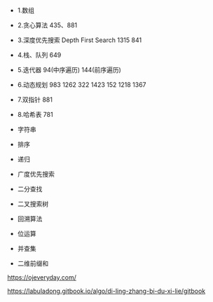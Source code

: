 - 1.数组

- 2.贪心算法
  435、881

- 3.深度优先搜索 Depth First Search
  1315 841

- 4.栈、队列
  649

- 5.迭代器
  94(中序遍历) 144(前序遍历)

- 6.动态规划
  983 1262 322 1423 152 1218 1367

- 7.双指针
  881

- 8.哈希表
  781

* 字符串

* 排序

- 递归

- 广度优先搜索

* 二分查找

* 二叉搜索树

- 回溯算法

- 位运算

* 并查集

- 二维前缀和

https://ojeveryday.com/

https://labuladong.gitbook.io/algo/di-ling-zhang-bi-du-xi-lie/gitbook
